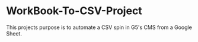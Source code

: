 # WorkBook-To-CSV-Project
This projects purpose is to automate a CSV spin in G5's CMS from a Google Sheet.
